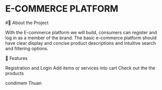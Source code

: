 # E-COMMERCE PLATFORM

#🚀 About the Project

With the E-commerce platform we will build, consumers can register and log in as a member of the brand. The basic e-commerce platform should have clear display and concise product descriptions and intuitive search and filtering options.


🧐 Features

Registration and Login
Add items or services into cart
Check out the the products

condimem Thuan
